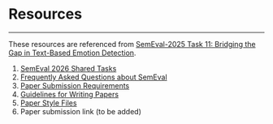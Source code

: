 # Resources

---

 These resources are referenced from [SemEval-2025 Task 11: Bridging the Gap in Text-Based Emotion Detection](https://www.codabench.org/competitions/3863/).
 
1. [SemEval 2026 Shared Tasks](https://semeval.github.io/SemEval2026/tasks.html)
2. [Frequently Asked Questions about SemEval](https://semeval.github.io/faq.html)
3. [Paper Submission Requirements](https://semeval.github.io/paper-submission.html)
4. [Guidelines for Writing Papers](https://semeval.github.io/guidelines.html)
5. [Paper Style Files](https://semeval.github.io/style-files.html)
6. Paper submission link (to be added)
